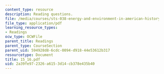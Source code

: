 ```yaml
---
content_type: resource
description: Reading questions.
file: /media/courses/sts-038-energy-and-environment-in-american-history-1705-2005-fall-2006/2a39fe972326a6153d14cb378e435b40_15_16.pdf
file_type: application/pdf
learning_resource_types:
- Readings
ocw_type: OCWFile
parent_title: Readings
parent_type: CourseSection
parent_uid: 594928d8-6cdc-0094-d918-44e53612b317
resourcetype: Document
title: 15_16.pdf
uid: 2a39fe97-2326-a615-3d14-cb378e435b40
---
```

